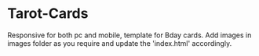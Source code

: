 # Tarot-Cards
Responsive for both pc and mobile, template for Bday cards.
Add images in images folder as you require and update the 'index.html' accordingly.
